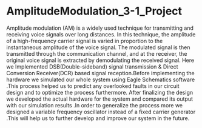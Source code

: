 # AmplitudeModulation_3-1_Project
Amplitude modulation (AM) is a widely used technique for transmitting and receiving voice signals over long distances. In this technique, the amplitude of a high-frequency carrier signal is varied in proportion to the instantaneous amplitude of the voice signal. The modulated signal is then transmitted through the communication channel, and at the receiver, the original voice signal is extracted by demodulating the received signal. Here we Implemented DSB(Double-sideband) signal transmission & Direct Conversion Receiver(DCR) based signal reception.Before implementing the hardware we simulated our whole system using Eagle Schematics software .This process helped us to predict any overlooked faults in our circuit design and to optimize the process furthermore. After finalizing the design we developed the actual hardware for the system and compared its output with our simulation results .In order to generalize the process more we designed a variable frequency oscillator instead of a fixed carrier generator .This will help us to further develop and improve our system in the future.
